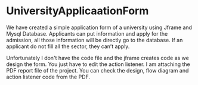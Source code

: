# UniversityApplicaationForm

We have created a simple application form of a university using Jframe and Mysql Database.
Applicants can put information and apply for the admission, all those information will be directly go to the database. If an applicant do not fill all the sector, they can’t apply.

Unfortunately I don't have the code file and the jframe creates code as we design the form. You just have to edit the action listener. I am attaching the PDF report file of the project. You can check the design, flow diagram and action listener code from the PDF.

